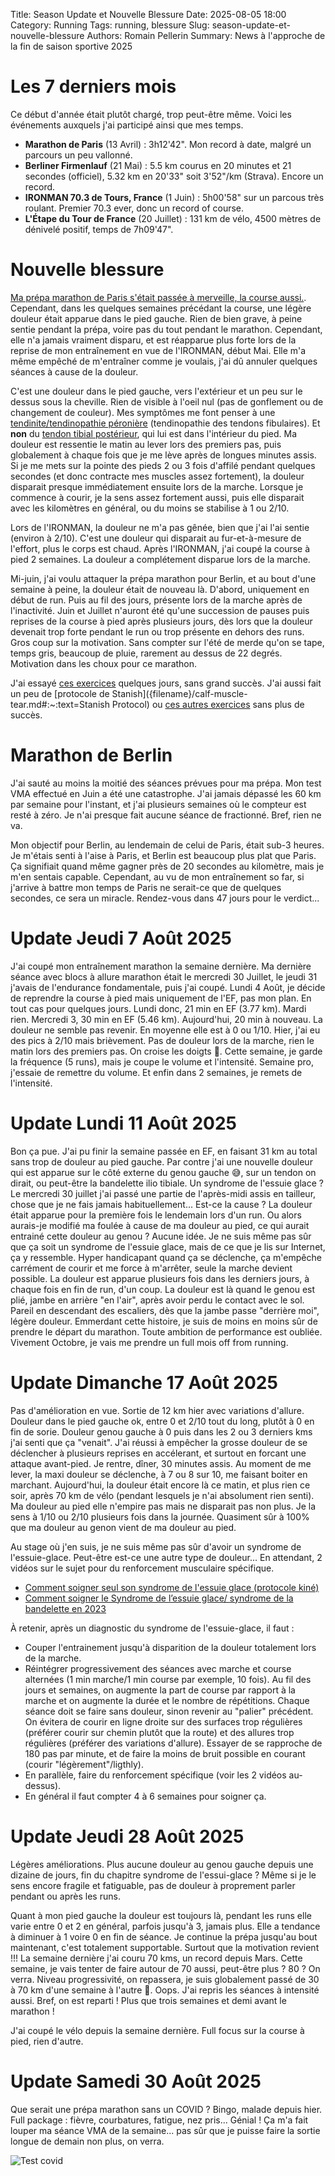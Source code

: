 Title: Season Update et Nouvelle Blessure
Date: 2025-08-05 18:00
Category: Running
Tags: running, blessure
Slug: season-update-et-nouvelle-blessure
Authors: Romain Pellerin
Summary: News à l'approche de la fin de saison sportive 2025

# Les 7 derniers mois

Ce début d'année était plutôt chargé, trop peut-être même. Voici les événements auxquels j'ai participé ainsi que mes temps.

- **Marathon de Paris** (13 Avril) : 3h12'42". Mon record à date, malgré un parcours un peu vallonné.
- **Berliner Firmenlauf** (21 Mai) : 5.5 km courus en 20 minutes et 21 secondes (officiel), 5.32 km en 20'33" soit 3'52"/km (Strava). Encore un record.
- **IRONMAN 70.3 de Tours, France** (1 Juin) : 5h00'58" sur un parcous très roulant. Premier 70.3 ever, donc un record of course.
- **L'Étape du Tour de France** (20 Juillet) : 131 km de vélo, 4500 mètres de dénivelé positif, temps de 7h09'47".

# Nouvelle blessure

[Ma prépa marathon de Paris s'était passée à merveille, la course aussi.]({filename}/marathon-de-paris-2025-race-report.md). Cependant, dans les quelques semaines précédant la course, une légère douleur était apparue dans le pied gauche. Rien de bien grave, à peine sentie pendant la prépa, voire pas du tout pendant le marathon. Cependant, elle n'a jamais vraiment disparu, et est réapparue plus forte lors de la reprise de mon entraînement en vue de l'IRONMAN, début Mai. Elle m'a même empêché de m'entraîner comme je voulais, j'ai dû annuler quelques séances à cause de la douleur.

C'est une douleur dans le pied gauche, vers l'extérieur et un peu sur le dessus sous la cheville. Rien de visible à l'oeil nul (pas de gonflement ou de changement de couleur). Mes symptômes me font penser à une [tendinite/tendinopathie péronière](https://la-clinique-du-pied.fr/cheville/pathologie-cheville/tendinite-chronique-des-peroniers) (tendinopathie des tendons fibulaires). Et **non** du [tendon tibial postérieur](https://lacliniqueducoureur.com/coureurs/blogue/archives/tendinopathie-ou-dysfonction-du-tendon-tibial-posterieur-une-pathologie-pas-comme-les-autres-partie-12/), qui lui est dans l'intérieur du pied. Ma douleur est ressentie le matin au lever lors des premiers pas, puis globalement à chaque fois que je me lève après de longues minutes assis. Si je me mets sur la pointe des pieds 2 ou 3 fois d'affilé pendant quelques secondes (et donc contracte mes muscles assez fortement), la douleur disparait presque immédiatement ensuite lors de la marche. Lorsque je commence à courir, je la sens assez fortement aussi, puis elle disparait avec les kilomètres en général, ou du moins se stabilise à 1 ou 2/10.

Lors de l'IRONMAN, la douleur ne m'a pas gênée, bien que j'ai l'ai sentie (environ à 2/10). C'est une douleur qui disparait au fur-et-à-mesure de l'effort, plus le corps est chaud. Après l'IRONMAN, j'ai coupé la course à pied 2 semaines. La douleur a complétement disparue lors de la marche.

Mi-juin, j'ai voulu attaquer la prépa marathon pour Berlin, et au bout d'une semaine à peine, la douleur était de nouveau là. D'abord, uniquement en début de run. Puis au fil des jours, présente lors de la marche après de l'inactivité. Juin et Juillet n'auront été qu'une succession de pauses puis reprises de la course à pied après plusieurs jours, dès lors que la douleur devenait trop forte pendant le run ou trop présente en dehors des runs. Gros coup sur la motivation. Sans compter sur l'été de merde qu'on se tape, temps gris, beaucoup de pluie, rarement au dessus de 22 degrés. Motivation dans les choux pour ce marathon.

J'ai essayé [ces exercices](https://www.youtube.com/watch?v=yGcqJWBFRRc) quelques jours, sans grand succès. J'ai aussi fait un peu de [protocole de Stanish]({filename}/calf-muscle-tear.md#:~:text=Stanish Protocol) ou [ces autres exercices](https://www.youtube.com/watch?v=HvQ2gpLdsx4) sans plus de succès.

# Marathon de Berlin

J'ai sauté au moins la moitié des séances prévues pour ma prépa. Mon test VMA effectué en Juin a été une catastrophe. J'ai jamais dépassé les 60 km par semaine pour l'instant, et j'ai plusieurs semaines où le compteur est resté à zéro. Je n'ai presque fait aucune séance de fractionné. Bref, rien ne va.

Mon objectif pour Berlin, au lendemain de celui de Paris, était sub-3 heures. Je m'étais senti à l'aise à Paris, et Berlin est beaucoup plus plat que Paris. Ça signifiait quand même gagner près de 20 secondes au kilomètre, mais je m'en sentais capable. Cependant, au vu de mon entraînement so far, si j'arrive à battre mon temps de Paris ne serait-ce que de quelques secondes, ce sera un miracle. Rendez-vous dans 47 jours pour le verdict...

# Update Jeudi 7 Août 2025

J'ai coupé mon entraînement marathon la semaine dernière. Ma dernière séance avec blocs à allure marathon était le mercredi 30 Juillet, le jeudi 31 j'avais de l'endurance fondamentale, puis j'ai coupé. Lundi 4 Août, je décide de reprendre la course à pied mais uniquement de l'EF, pas mon plan. En tout cas pour quelques jours. Lundi donc, 21 min en EF (3.77 km). Mardi rien. Mercredi 3, 30 min en EF (5.46 km). Aujourd'hui, 20 min à nouveau. La douleur ne semble pas revenir. En moyenne elle est à 0 ou 1/10. Hier, j'ai eu des pics à 2/10 mais brièvement. Pas de douleur lors de la marche, rien le matin lors des premiers pas. On croise les doigts 🤞. Cette semaine, je garde la fréquence (5 runs), mais je coupe le volume et l'intensité. Semaine pro, j'essaie de remettre du volume. Et enfin dans 2 semaines, je remets de l'intensité.

# Update Lundi 11 Août 2025

Bon ça pue. J'ai pu finir la semaine passée en EF, en faisant 31 km au total sans trop de douleur au pied gauche. Par contre j'ai une nouvelle douleur qui est apparue sur le côté externe du genou gauche 😅, sur un tendon on dirait, ou peut-être la bandelette ilio tibiale. Un syndrome de l'essuie glace ? Le mercredi 30 juillet j'ai passé une partie de l'après-midi assis en tailleur, chose que je ne fais jamais habituellement... Est-ce la cause ? La douleur était apparue pour la première fois le lendemain lors d'un run. Ou alors aurais-je modifié ma foulée à cause de ma douleur au pied, ce qui aurait entrainé cette douleur au genou ? Aucune idée. Je ne suis même pas sûr que ça soit un syndrome de l'essuie glace, mais de ce que je lis sur Internet, ça y ressemble. Hyper handicapant quand ça se déclenche, ça m'empêche carrément de courir et me force à m'arrêter, seule la marche devient possible. La douleur est apparue plusieurs fois dans les derniers jours, à chaque fois en fin de run, d'un coup. La douleur est là quand le genou est plié, jambe en arrière "en l'air", après avoir perdu le contact avec le sol. Pareil en descendant des escaliers, dès que la jambe passe "derrière moi", légère douleur. Emmerdant cette histoire, je suis de moins en moins sûr de prendre le départ du marathon. Toute ambition de performance est oubliée. Vivement Octobre, je vais me prendre un full mois off from running.

# Update Dimanche 17 Août 2025

Pas d'amélioration en vue. Sortie de 12 km hier avec variations d'allure. Douleur dans le pied gauche ok, entre 0 et 2/10 tout du long, plutôt à 0 en fin de sorie. Douleur genou gauche à 0 puis dans les 2 ou 3 derniers kms j'ai senti que ça "venait". J'ai réussi à empêcher la grosse douleur de se déclencher à plusieurs reprises en accélerant, et surtout en forcant une attaque avant-pied. Je rentre, dîner, 30 minutes assis. Au moment de me lever, la maxi douleur se déclenche, à 7 ou 8 sur 10, me faisant boiter en marchant. Aujourd'hui, la douleur était encore là ce matin, et plus rien ce soir, après 70 km de vélo (pendant lesquels je n'ai absolument rien senti). Ma douleur au pied elle n'empire pas mais ne disparait pas non plus. Je la sens à 1/10 ou 2/10 plusieurs fois dans la journée. Quasiment sûr à 100% que ma douleur au genon vient de ma douleur au pied.

Au stage où j'en suis, je ne suis même pas sûr d'avoir un syndrome de l'essuie-glace. Peut-être est-ce une autre type de douleur... En attendant, 2 vidéos sur le sujet pour du renforcement musculaire spécifique.

- [Comment soigner seul son syndrome de l'essuie glace (protocole kiné)](https://www.youtube.com/watch?v=8iEwZl03ZAc)
- [Comment soigner le Syndrome de l’essuie glace/ syndrome de la bandelette en 2023](https://youtu.be/PN6EPazCXM8?t=1172)

À retenir, après un diagnostic du syndrome de l'essuie-glace, il faut :

- Couper l'entrainement jusqu'à disparition de la douleur totalement lors de la marche.
- Réintégrer progressivement des séances avec marche et course alternées (1 min marche/1 min course par exemple, 10 fois). Au fil des jours et semaines, on augmente la part de course par rapport à la marche et on augmente la durée et le nombre de répétitions. Chaque séance doit se faire sans douleur, sinon revenir au "palier" précédent. On évitera de courir en ligne droite sur des surfaces trop régulières (préférer courir sur chemin plutôt que la route) et des allures trop régulières (préférer des variations d'allure). Essayer de se rapproche de 180 pas par minute, et de faire la moins de bruit possible en courant (courir "légèrement"/ligthly).
- En parallèle, faire du renforcement spécifique (voir les 2 vidéos au-dessus).
- En général il faut compter 4 à 6 semaines pour soigner ça.

# Update Jeudi 28 Août 2025

Légères améliorations. Plus aucune douleur au genou gauche depuis une dizaine de jours, fin du chapitre syndrome de l'essui-glace ? Même si je le sens encore fragile et fatiguable, pas de douleur à proprement parler pendant ou après les runs.

Quant à mon pied gauche la douleur est toujours là, pendant les runs elle varie entre 0 et 2 en général, parfois jusqu'à 3, jamais plus. Elle a tendance à diminuer à 1 voire 0 en fin de séance. Je continue la prépa jusqu'au bout maintenant, c'est totalement supportable. Surtout que la motivation revient !!! La semaine dernière j'ai couru 70 kms, un record depuis Mars. Cette semaine, je vais tenter de faire autour de 70 aussi, peut-être plus ? 80 ? On verra. Niveau progressivité, on repassera, je suis globalement passé de 30 à 70 km d'une semaine à l'autre 🙈. Oops. J'ai repris les séances à intensité aussi. Bref, on est reparti ! Plus que trois semaines et demi avant le marathon !

J'ai coupé le vélo depuis la semaine dernière. Full focus sur la course à pied, rien d'autre.

# Update Samedi 30 Août 2025

Que serait une prépa marathon sans un COVID ? Bingo, malade depuis hier. Full package : fièvre, courbatures, fatigue, nez pris... Génial ! Ça m'a fait louper ma séance VMA de la semaine... pas sûr que je puisse faire la sortie longue de demain non plus, on verra.

![Test covid]({static}/images/marathon-berlin-2025-covid.jpg)
